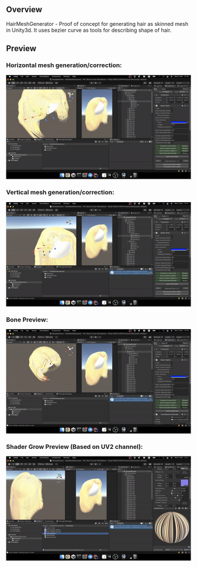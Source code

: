 ## Overview
HairMeshGenerator - Proof of concept for generating hair as skinned mesh in Unity3d.
It uses bezier curve as tools for describing shape of hair.

## Preview
### Horizontal mesh generation/correction:
![](PreviewGitHub/Horizontal.gif)
### Vertical mesh generation/correction:
![](PreviewGitHub/Vertical.gif)
### Bone Preview:
![](PreviewGitHub/Bones.gif)
### Shader Grow Preview (Based on UV2 channel):
![](PreviewGitHub/Grow.gif)





